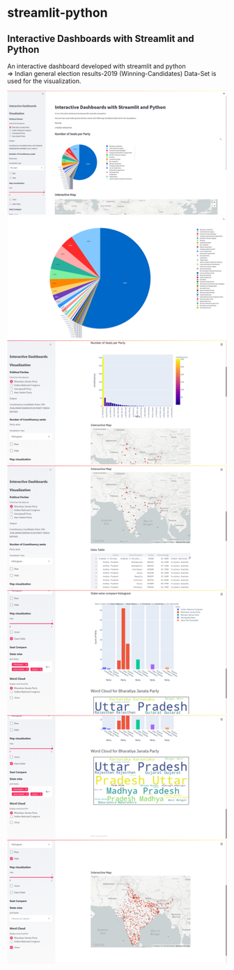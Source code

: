 # streamlit-python

## Interactive Dashboards with Streamlit and Python
An interactive dashboard developed with streamlit and python
</br>
=> Indian general election results-2019 (Winning-Candidates) Data-Set is used for the visualization.

<img src="img1.png" alt="img1" />
<img src="img2.png" alt="img2" />
<img src="img3.png" alt="img3" />
<img src="img4.png" alt="img4" />
<img src="img5.png" alt="img5" />
<img src="img6.png" alt="img6" />
<img src="img7.png" alt="img7" />
     
     
